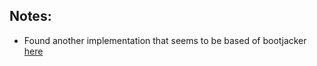 

## Notes:

* Found another implementation that seems to be based of bootjacker [here](https://github.com/unstableunicorn/avrbootjack)
